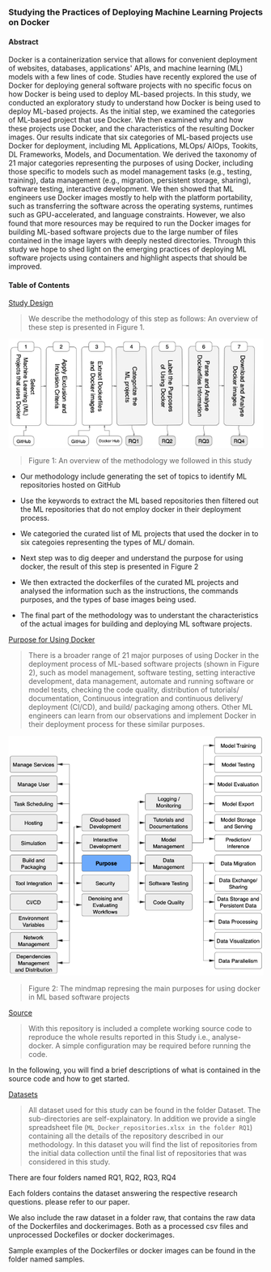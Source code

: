 ### Studying the Practices of Deploying Machine Learning Projects on Docker

#### Abstract

Docker is a containerization service that allows for convenient deployment of websites, databases, applications' APIs, and machine learning (ML) models with a few lines of code. Studies have recently explored the use of Docker for deploying general software projects with no specific focus on how Docker is being used to deploy ML-based projects. In this study, we conducted an exploratory study to understand how Docker is being used to deploy ML-based projects. As the initial step, we examined the categories of ML-based project that use Docker. We then examined why and how these projects use Docker, and the characteristics of the resulting Docker images. Our results indicate that six categories of ML-based projects use Docker for deployment, including ML Applications, MLOps/ AIOps, Tookits, DL Frameworks, Models, and Documentation. We derived the taxonomy of 21 major categories representing the purposes of using Docker, including those specific to models such as model management tasks (e.g., testing, training), data management (e.g., migration, persistent storage, sharing), software testing, interactive development. We then showed that ML engineers use Docker images mostly to help with the platform portability, such as transferring the software across the operating systems, runtimes such as GPU-accelerated, and language constraints. However, we also found that more resources may be required to run the Docker images for building ML-based software projects due to the large number of files contained in the image layers with deeply nested directories. Through this study we hope to shed light on the emerging practices of deploying ML software projects using containers and highlight aspects that should be improved.


#### Table of Contents  

 [Study Design](#Reseach-Questions)  
> We describe the methodology of this step as follows: An overview of these step is presented in Figure 1.

![Purposes](Datasets/general/Methodology.png "An overview of our study design/ methodology")
> Figure 1: An overview of the methodology we followed in this study

- Our methodology include generating the set of topics to identify ML repositories hosted on GitHub
- Use the keywords to extract the ML based repositories then filtered out the ML repositories that do not employ docker in their deployment process.
- We categoried the curated list of ML projects that used the docker in to six categoies representing the types of ML/ domain.
- Next step was to dig deeper and understand the purpose for using docker, the result of this step is presented in Figure 2
- We then extracted the dockerfiles of the curated ML projects and analysed the information such as the instructions, the commands purposes, and the types of base images being used.

- The final part of the methodology was to understant the characteristics of the actual images for building and deploying ML software projects.



[Purpose for Using Docker](#Purpose)  
> There is a broader range of 21 major purposes of using Docker in the deployment process of ML-based software projects (shown in Figure 2), such as model management, software testing, setting interactive development, data management, automate and running software or model tests,
checking the code quality, distribution of tutorials/ documentation, Continuous integration and continuous delivery/ deployment (CI/CD), and build/ packaging among others. Other ML engineers can learn from our observations and implement Docker in their deployment process for these similar purposes.

![Purposes](Datasets/RQ2/Purpose.png "The purposes for using docker")
> Figure 2: The mindmap represing the main purposes for using docker in ML based software projects


 [Source](#Source)  
> With this repository is included a complete working source code to reproduce the whole results reported in this Study i.e., analyse-docker.
A simple configuration may be required before running the code.

In the following, you will find a brief descriptions of what is contained in the source code and how to get started.

 [Datasets](#Datasets)  
> All dataset used for this study can be found in the folder Dataset. The sub-directories are self-explainatory. In addition we provide a single spreadsheet file (`ML_Docker_repositories.xlsx in the folder RQ1`) containing all the details of the repository described in our methodology. In this dataset you will find the list of repositories from the initial data collection until the final list of repositories that was considered in this study.

There are four folders named RQ1, RQ2, RQ3, RQ4

Each folders contains the dataset answering the respective research questions. please refer to our paper.

We also include the raw dataset in a folder raw, that contains the raw data of the Dockerfiles and dockerimages. Both as a processed csv files and unprocessed Dockefiles or docker dockerimages.

Sample examples of the Dockerfiles or docker images can be found in the folder named samples.
